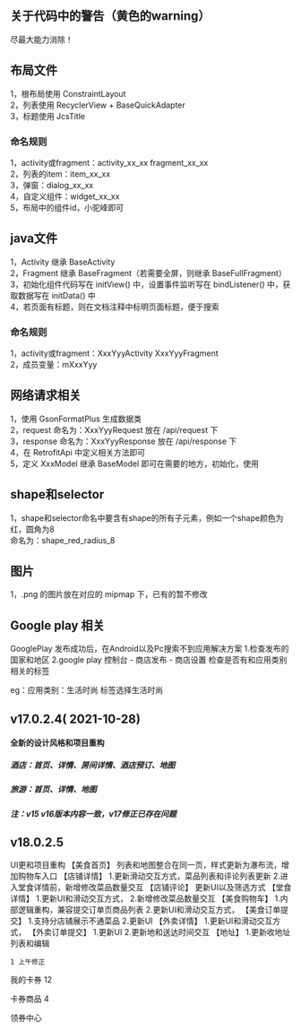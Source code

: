 ## 关于代码中的警告（黄色的warning）
尽最大能力消除！

## 布局文件
1，根布局使用 ConstraintLayout  
2，列表使用 RecyclerView + BaseQuickAdapter  
3，标题使用 JcsTitle  
### 命名规则
   1，activity或fragment：activity_xx_xx  fragment_xx_xx  
   2，列表的item：item_xx_xx  
   3，弹窗：dialog_xx_xx  
   4，自定义组件：widget_xx_xx  
   5，布局中的组件id，小驼峰即可  

## java文件
1，Activity 继承 BaseActivity  
2，Fragment 继承 BaseFragment（若需要全屏，则继承 BaseFullFragment）  
3，初始化组件代码写在 initView() 中，设置事件监听写在 bindListener() 中，获取数据写在 initData() 中  
4，若页面有标题，则在文档注释中标明页面标题，便于搜索  
### 命名规则
   1，activity或fragment：XxxYyyActivity  XxxYyyFragment  
   2，成员变量：mXxxYyy  
   
## 网络请求相关
1，使用 GsonFormatPlus 生成数据类  
2，request 命名为：XxxYyyRequest 放在 /api/request 下  
3，response 命名为：XxxYyyResponse 放在 /api/response 下  
4，在 RetrofitApi 中定义相关方法即可  
5，定义 XxxModel 继承 BaseModel 即可在需要的地方，初始化，使用  

## shape和selector
1，shape和selector命名中要含有shape的所有子元素，例如一个shape颜色为红，圆角为8  
    命名为：shape_red_radius_8  
    
## 图片
1，.png 的图片放在对应的 mipmap 下，已有的暂不修改


## Google play 相关
GooglePlay 发布成功后，在Android以及Pc搜索不到应用解决方案
1.检查发布的国家和地区
2.google play 控制台 - 商店发布 - 商店设置
  检查是否有和应用类别相关的标签

  eg：应用类别：生活时尚
      标签选择生活时尚



## v17.0.2.4( 2021-10-28)
#### 全新的设计风格和项目重构
##### 酒店：首页、详情、房间详情、酒店预订、地图
##### 旅游：首页、详情、地图
##### 注：v15 v16版本内容一致，v17修正已存在问题


## v18.0.2.5
UI更和项目重构
【美食首页】
    列表和地图整合在同一页，样式更新为瀑布流，增加购物车入口
【店铺详情】
    1.更新滑动交互方式，菜品列表和评论列表更新
    2.进入堂食详情前，新增修改菜品数量交互
【店铺评论】
    更新UI以及筛选方式
【堂食详情】
    1.更新UI和滑动交互方式，
    2.新增修改菜品数量交互
【美食购物车】
    1.内部逻辑重构，兼容提交订单页商品列表
    2.更新UI和滑动交互方式，
【美食订单提交】
    1.支持分店铺展示不通菜品
    2.更新UI
【外卖详情】
    1.更新UI和滑动交互方式，
【外卖订单提交】
    1.更新UI
    2.更新地和送达时间交互
【地址】
    1.更新收地址列表和编辑

    1 上午修正

我的卡券
12

卡券商品
4

领券中心




